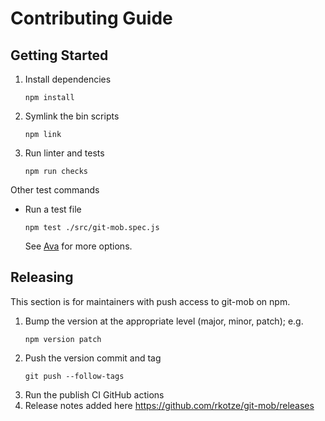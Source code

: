 # Contributing Guide

## Getting Started

1. Install dependencies
   ```
   npm install
   ```
1. Symlink the bin scripts
   ```
   npm link
   ```
1. Run linter and tests
   ```
   npm run checks
   ```
 
Other test commands

- Run a test file
  ```
  npm test ./src/git-mob.spec.js
  ```
  
  See [Ava](https://github.com/avajs/ava) for more options.

## Releasing

This section is for maintainers with push access to git-mob on npm.

1. Bump the version at the appropriate level (major, minor, patch); e.g.
   ```
   npm version patch
   ```
1. Push the version commit and tag
   ```
   git push --follow-tags
   ```
1. Run the publish CI GitHub actions
1. Release notes added here https://github.com/rkotze/git-mob/releases
